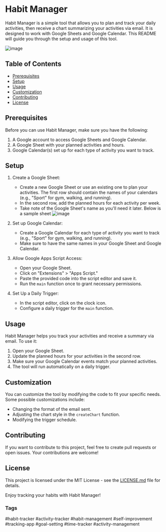 # Habit Manager

Habit Manager is a simple tool that allows you to plan and track your daily activities, then receive a chart summarizing your activities via email. It is designed to work with Google Sheets and Google Calendar. This README will guide you through the setup and usage of this tool.

![image](https://github.com/mortezaisehaghi/Habit-Manager/assets/13310072/5f00dd0e-03bd-4524-9eae-5f0cbdb883a7)



## Table of Contents

- [Prerequisites](#prerequisites)
- [Setup](#setup)
- [Usage](#usage)
- [Customization](#customization)
- [Contributing](#contributing)
- [License](#license)

## Prerequisites

Before you can use Habit Manager, make sure you have the following:

1. A Google account to access Google Sheets and Google Calendar.
2. A Google Sheet with your planned activities and hours.
3. Google Calendar(s) set up for each type of activity you want to track.

## Setup

1. Create a Google Sheet:
   - Create a new Google Sheet or use an existing one to plan your activities. The first row should contain the names of your calendars (e.g., "Sport" for gym, walking, and running).
   - In the second row, add the planned hours for each activity per week.
   - Take note of the Google Sheet's name as you'll need it later.
   Below is a sample sheet
![image](https://github.com/mortezaisehaghi/Habit-Manager/assets/13310072/b4ef116c-eb67-49ae-a0ee-c5521a0f649f)
 

2. Set up Google Calendar:
   - Create a Google Calendar for each type of activity you want to track (e.g., "Sport" for gym, walking, and running).
   - Make sure to have the same names in your Google Sheet and Google Calendar.

3. Allow Google Apps Script Access:
   - Open your Google Sheet.
   - Click on "Extensions" > "Apps Script."
   - Paste the provided code into the script editor and save it.
   - Run the `main` function once to grant necessary permissions.

4. Set Up a Daily Trigger:
   - In the script editor, click on the clock icon.
   - Configure a daily trigger for the `main` function.

## Usage

Habit Manager helps you track your activities and receive a summary via email. To use it:

1. Open your Google Sheet.
2. Update the planned hours for your activities in the second row.
3. Make sure your Google Calendar events match your planned activities.
4. The tool will run automatically on a daily trigger.

## Customization

You can customize the tool by modifying the code to fit your specific needs. Some possible customizations include:

- Changing the format of the email sent.
- Adjusting the chart style in the `createChart` function.
- Modifying the trigger schedule.

## Contributing

If you want to contribute to this project, feel free to create pull requests or open issues. Your contributions are welcome!

## License

This project is licensed under the MIT License - see the [LICENSE.md](LICENSE.md) file for details.

Enjoy tracking your habits with Habit Manager!

### Tags
#habit-tracker #activity-tracker #habit-management #self-improvement #tracking-app #goal-setting #time-tracker  #activity-management 

